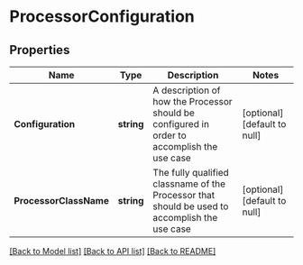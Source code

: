 # ProcessorConfiguration

## Properties
Name | Type | Description | Notes
------------ | ------------- | ------------- | -------------
**Configuration** | **string** | A description of how the Processor should be configured in order to accomplish the use case | [optional] [default to null]
**ProcessorClassName** | **string** | The fully qualified classname of the Processor that should be used to accomplish the use case | [optional] [default to null]

[[Back to Model list]](../README.md#documentation-for-models) [[Back to API list]](../README.md#documentation-for-api-endpoints) [[Back to README]](../README.md)

